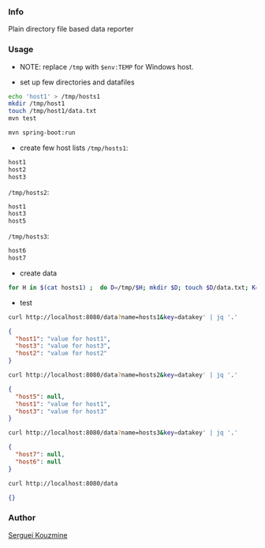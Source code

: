 ### Info
Plain directory file based data reporter

### Usage

* NOTE: replace `/tmp` with `$env:TEMP` for Windows host.

* set up few directories and datafiles
```sh
echo 'host1' > /tmp/hosts1
mkdir /tmp/host1
touch /tmp/host1/data.txt
mvn test
```
```sh
mvn spring-boot:run
```

* create few host lists
`/tmp/hosts1`:
```txt
host1
host2
host3
```
`/tmp/hosts2`:
```txt
host1
host3
host5
```
`/tmp/hosts3`:
```txt
host6
host7
```
* create data
```sh
for H in $(cat hosts1) ;  do D=/tmp/$H; mkdir $D; touch $D/data.txt; K=datakey; echo -e "$K:value for $H\n" > $D/data.txt ;  done
```
* test
```sh
curl http://localhost:8080/data?name=hosts1&key=datakey' | jq '.'
```
```json
{
  "host1": "value for host1",
  "host3": "value for host3",
  "host2": "value for host2"
}
```
```sh
curl http://localhost:8080/data?name=hosts2&key=datakey' | jq '.'
```
```json
{
  "host5": null,
  "host1": "value for host1",
  "host3": "value for host3"
}
```

```sh
curl http://localhost:8080/data?name=hosts3&key=datakey' | jq '.'
```
```json
{
  "host7": null,
  "host6": null
}
```

```sh
curl http://localhost:8080/data
```
```json
{}
```
### Author
[Serguei Kouzmine](kouzmine_serguei@yahoo.com)


